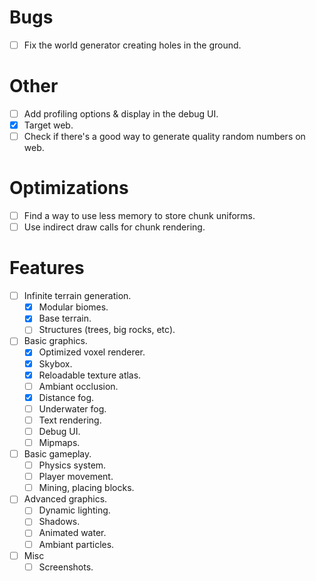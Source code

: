 # Bugs

- [ ] Fix the world generator creating holes in the ground.

# Other

- [ ] Add profiling options & display in the debug UI.
- [x] Target web.
- [ ] Check if there's a good way to generate quality random numbers on web.

# Optimizations

- [ ] Find a way to use less memory to store chunk uniforms.
- [ ] Use indirect draw calls for chunk rendering.

# Features

- [ ] Infinite terrain generation.
  - [x] Modular biomes.
  - [x] Base terrain.
  - [ ] Structures (trees, big rocks, etc).
- [ ] Basic graphics.
  - [x] Optimized voxel renderer.
  - [x] Skybox.
  - [x] Reloadable texture atlas.
  - [ ] Ambiant occlusion.
  - [x] Distance fog.
  - [ ] Underwater fog.
  - [ ] Text rendering.
  - [ ] Debug UI.
  - [ ] Mipmaps.
- [ ] Basic gameplay.
  - [ ] Physics system.
  - [ ] Player movement.
  - [ ] Mining, placing blocks.
- [ ] Advanced graphics.
  - [ ] Dynamic lighting.
  - [ ] Shadows.
  - [ ] Animated water.
  - [ ] Ambiant particles.
- [ ] Misc
  - [ ] Screenshots.
